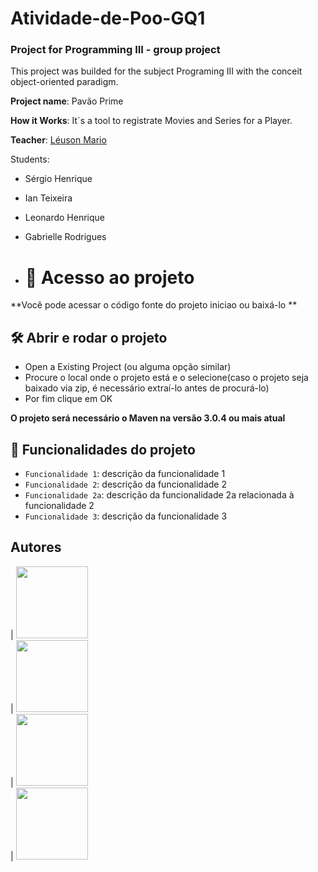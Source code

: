 # Atividade-de-Poo-GQ1
### Project for Programming III - group project

This project was builded for the subject Programing III with the conceit object-oriented paradigm.

**Project name**: Pavão Prime 

**How it Works**: It`s a tool to registrate Movies and Series for a Player.

**Teacher**: [Léuson Mario](https://github.com/leusonmario)


Students:

+ Sérgio Henrique

+ Ian Teixeira

+ Leonardo Henrique 

+ Gabrielle Rodrigues

+ # 📁 Acesso ao projeto

**Você pode acessar o código fonte do projeto iniciao ou baixá-lo **

## 🛠️ Abrir e rodar o projeto

  + Open a Existing Project (ou alguma opção similar) 
  + Procure o local onde o projeto está e o selecione(caso o projeto seja baixado via zip, é necessário extraí-lo antes de procurá-lo) 
  + Por fim clique em OK
   
**O projeto será necessário o Maven na versão 3.0.4 ou mais atual**

## :hammer: Funcionalidades do projeto

- `Funcionalidade 1`: descrição da funcionalidade 1
- `Funcionalidade 2`: descrição da funcionalidade 2
- `Funcionalidade 2a`: descrição da funcionalidade 2a relacionada à funcionalidade 2
- `Funcionalidade 3`: descrição da funcionalidade 3



## Autores

| [<img src="https://avatars.githubusercontent.com/u/87093107?v=4" width=115><br>](https://github.com/SergioCastro02) | [<img src="https://avatars.githubusercontent.com/u/73626380?v=4" width=115><br>](https://github.com/gabrielle-1) | [<img src="https://avatars.githubusercontent.com/u/93344968?v=4" width=115><br>](https://github.com/iTX03) | [<img src="https://avatars.githubusercontent.com/u/65732514?v=4" width=115><br>](https://github.com/leohcavalcanti) 


